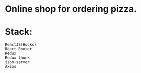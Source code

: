 # Online shop for ordering pizza.

# Stack:

    ReactJS(Hooks)
    React Router
    Redux
    Redux thunk
    json-server
    Axios
